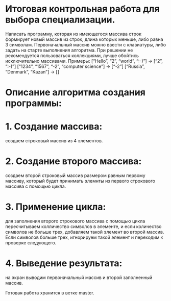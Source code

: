# Итоговая контрольная работа для выбора специализации.
 Написать программу, которая из имеющегося массива строк формирует новый массив 
 из строк, длина которых меньше, либо равна 3 символам. Первоначальный массив можно 
 ввести с клавиатуры, либо задать на старте выполнения алгоритма. При решении не 
 рекомендуется пользоваться коллекциями, лучше обойтись исключительно массивами.
 Примеры:
 [“Hello”, “2”, “world”, “:-)”] → [“2”, “:-)”]
 [“1234”, “1567”, “-2”, “computer science”] → [“-2”]
 [“Russia”, “Denmark”, “Kazan”] → []
# Описание алгоритма создания программы:
# 1. Создание массива:
создаем строковый массив из 4 элементов.
# 2. Создание второго массива:
создаем второй строковый массив размером равным первому массиву, который будет принимать элемнты из первого строкового массива с помощью цикла.
# 3. Применение цикла:
для заполнения второго строкового массива с помощью цикла пересчитываем колличество символов в элементе, и если количество символов не больше трех, добавляем такой элемент во второй массив. Если символов больше трех, игнорируем такой элемент и переходим к проверке следующего.
# 4. Выведение результата:
на экран выводим первоначальный массив и второй заполненный массив.

Готовая работа хранится в ветке master.
